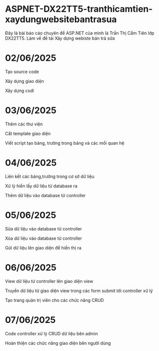 # ASPNET-DX22TT5-tranthicamtien-xaydungwebsitebantrasua
Đây là bài báo cáo chuyên đề ASP.NET của mình là Trần Thị Cẩm Tiên lớp DX22TT5. Làm về đề tài Xây dựng webiste bán trà sữa

# 02/06/2025
Tạo source code

Xây dựng giao diện

Xây dựng csdl

# 03/06/2025
Thêm các thư viện

Cắt template giao diện

Viết script tạo bảng, trường trong bảng và các mối quan hệ

# 04/06/2025
Liên kết các bảng,trường trong cơ sở dữ liệu

Xử lý hiển lấy dữ liệu từ database ra

Thêm dữ liệu vào database từ controller

# 05/06/2025

Sửa dữ liệu vào database từ controller

Xóa dữ liệu vào database từ controller

Gửi dữ liệu lên giao diện để hiển thị ra

# 06/06/2025
View dữ liệu từ controller lên giao diện view

Truyền dữ liệu từ giao diện view trong các form submit tới controller xử lý

Tạo trang quản trị viên cho các chức năng CRUD

# 07/06/2025
Code controller xử lý CRUD dữ liệu bên admin

Hoàn thiện các chức năng giao diện bên người dùng